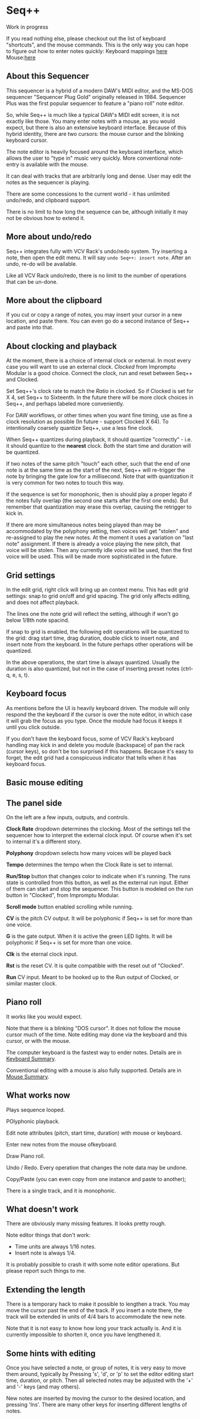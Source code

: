 # Seq++

Work in progress

If you read nothing else, please checkout out the list of keyboard "shortcuts", and the mouse commands. This is the only way you can hope to figure out how to enter notes quickly: Keyboard mappings [here](./keymap.md) Mouse:[here](./mouse.md)

## About this Sequencer

This sequencer is a hybrid of a modern DAW's MIDI editor, and the MS-DOS sequencer "Sequencer Plug Gold" originally released in 1984. Sequencer Plus was the first popular sequencer to feature a "piano roll" note editor.

So, while Seq++ is much like a typical DAW's MIDI edit screen, it is not exactly like those. You many enter notes with a mouse, as you would expect, but there is also an extensive keyboard interface. Because of this hybrid identity, there are two cursors: the mouse cursor and the blinking keyboard cursor.

The note editor is heavily focused around the keyboard interface, which allows the user to "type in" music very quickly. More conventional note-entry is available with the mouse.

It can deal with tracks that are arbitrarily long and dense. User may edit the notes as the sequencer is playing.

There are some concessions to the current world - it has unlimited undo/redo, and clipboard support.

There is no limit to how long the sequence can be, although initially it may not be obvious how to extend it.

## More about undo/redo

Seq++ integrates fully with VCV Rack's undo/redo system. Try inserting a note, then open the edit menu. It will say `undo Seq++: insert note`. After an undo, re-do will be available.

Like all VCV Rack undo/redo, there is no limit to the number of operations that can be un-done.

## More about the clipboard

If you cut or copy a range of notes, you may insert your cursor in a new location, and paste there. You can even go do a second instance of Seq++ and paste into that.

## About clocking and playback

At the moment, there is a choice of internal clock or external. In most every case you will want to use an external clock. *Clocked* from Impromptu Modular is a good choice. Connect the clock, run and reset between Seq++ and Clocked.

Set Seq++'s clock rate to match the *Ratio* in clocked. So if Clocked is set for X 4, set Seq++ to Sixteenth. In the future there will be more clock choices in Seq++, and perhaps labeled more conveniently.

For DAW workflows, or other times when you want fine timing, use as fine a clock resolution as possible (In future - support Clocked X 64). To intentionally coarsely quantize Seq++, use a less fine clock.

When Seq++ quantizes during playback, it should quantize "correctly" - i.e. it should quantize to the **nearest** clock. Both the start time and duration will be quantized.

If two notes of the same pitch "touch" each other, such that the end of one note is at the same time as the start of the next, Seq++ will re-trigger the note by bringing the gate low for a millisecond. Note that with quantization it is very common for two notes to touch this way.

If the sequence is set for monophonic, then is should play a proper legato if the notes fully overlap (the second one starts after the first one ends). But remember that quantization may erase this overlap, causing the retrigger to kick in.

If there are more simultaneous notes being played than may be accommodated by the polyphony setting, then voices will get "stolen" and re-assigned to play the new notes. At the moment it uses a variation on "last note" assignment. If there is already a voice playing the new pitch, that voice will be stolen. Then any currently idle voice will be used, then the first voice will be used. This will be made more sophisticated in the future.

## Grid settings

In the edit grid, right click will bring up an context menu. This has edit grid settings: snap to grid on/off and grid spacing. The grid only affects editing, and does not affect playback.

The lines one the note grid will reflect the setting, although if won't go below 1/8th note spacind.

If snap to grid is enabled, the following edit operations will be quantized to the grid: drag start time, drag duration, double click to insert note, and insert note from the keyboard. In the future perhaps other operations will be quantized.

In the above operations, the start time is always quantized. Usually the duration is also quantized, but not in the case of inserting preset notes (ctrl-q, e, s, t).

## Keyboard focus

As mentions before the UI is heavily keyboard driven. The module will only respond the the keyboard if the cursor is over the note editor, in which case it will grab the focus as you type. Once the module had focus it keeps it until you click outside.

If you don't have the keyboard focus, some of VCV Rack's keyboard handling may kick in and delete you module (backspace) of pan the rack (cursor keys), so don't be too surprised if this happens. Because it's easy to forget, the edit grid had a conspicuous indicator that tells when it has keyboard focus.

## Basic mouse editing

## The panel side

On the left are a few inputs, outputs, and controls.

**Clock Rate** dropdown determines the clocking. Most of the settings tell the sequencer how to interpret the external clock input. Of course when it's set to internal it's a different story.

**Polyphony** dropdown selects how many voices will be played back

**Tempo** determines the tempo when the Clock Rate is set to internal.

**Run/Stop** button that changes color to  indicate when it's running. The runs state is controlled from this button, as well as the external run input. Either of them can start and stop the sequencer. This button is modeled on the run button in "Clocked", from Impromptu Modular.

**Scroll mode** button enabled scrolling while running.

**CV** is the pitch CV output. It will be polyphonic if Seq++ is set for more than one voice.

**G** is the gate output. When it is active the green LED lights. It will be polyphonic if Seq++ is set for more than one voice.

**Clk** is the eternal clock input.

**Rst** is the reset CV. It is quite compatible with the reset out of "Clocked".

**Run** CV input. Meant to be hooked up to the Run output of Clocked, or similar master clock.

## Piano roll

It works like you would expect.

Note that there is a blinking "DOS cursor". It does not follow the mouse cursor much of the time. Note editing may done via the keyboard and this cursor, or with the mouse.

The computer keyboard is the fastest way to ender notes. Details are in [Keyboard Summary](./keymap.md).

Conventional editing with a mouse is also fully supported. Details are in [Mouse Summary](./mouse.md).

## What works now

Plays sequence looped.

POlyphonic playback.

Edit note attributes (pitch, start time, duration) with mouse or keyboard.

Enter new notes from the mouse ofkeyboard.

Draw Piano roll.

Undo / Redo. Every operation that changes the note data may be undone.

Copy/Paste (you can even copy from one instance and paste to another);

There is a single track, and it is monophonic.

## What doesn't work

There are obviously many missing features. It looks pretty rough.

Note editor things that don't work:

* Time units are always 1/16 notes.
* Insert note is always 1/4.

It is probably possible to crash it with some note editor operations. But please report such things to me.

## Extending the length

There is a temporary hack to make it possible to lengthen a track. You may move the cursor past the end of the track. If you insert a note there, the track will be extended in units of 4/4 bars to accommodate the new note.

Note that it is not easy to know how long your track actually is. And it is currently impossible to shorten it, once you have lengthened it.

## Some hints with editing

Once you have selected a note, or group of notes, it is very easy to move them around, typically by Pressing 's', 'd', or 'p' to set the editor editing start time, duration, or pitch. Then all selected notes may be adjusted with the '+' and '-' keys (and may others).

New notes are inserted by moving the cursor to the desired location, and pressing 'Ins'. There are many other keys for inserting different lengths of notes.
